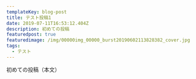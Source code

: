 ```yaml
---
templateKey: blog-post
title: テスト投稿1
date: 2019-07-11T16:53:12.404Z
description: 初めての投稿
featuredpost: true
featuredimage: /img/00000img_00000_burst20190602113828382_cover.jpg
tags:
  - テスト
---
```

初めての投稿（本文）
